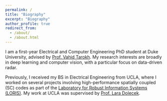 ```yaml
---
permalink: /
title: "Biography"
excerpt: "Biography"
author_profile: true
redirect_from: 
  - /about/
  - /about.html
---
```


I am a first-year Electrical and Computer Engineering PhD student at Duke University, advised by [Prof. Vahid Tarokh](https://ece.duke.edu/faculty/vahid-tarokh). My research interests are broadly in deep learning and computer vision, with a particular focus on data-driven radar.

Previously, I received my BS in Electrical Engineering from UCLA, where I worked on several projects involving high-performance spatially coupled (SC) codes as part of the [Laboratory for Robust Information Systems (LORIS)](https://loris.seas.ucla.edu/). My work at UCLA was supervised by [Prof. Lara Dolecek](https://samueli.ucla.edu/people/lara-dolecek/).
